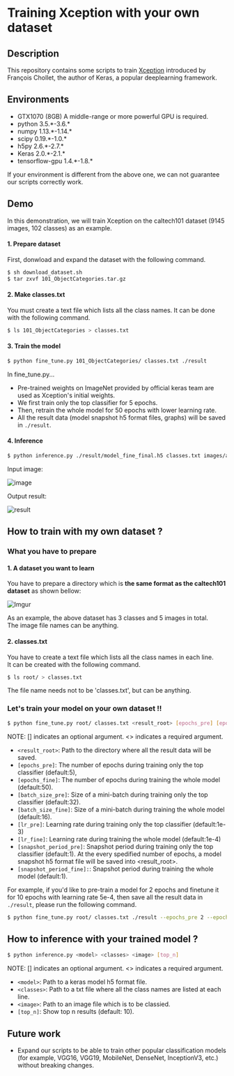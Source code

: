 # Training Xception with your own dataset


## Description


This repository contains some scripts to train [Xception](https://arxiv.org/pdf/1610.02357.pdf) introduced by François Chollet, the author of Keras, a popular deeplearning framework.


## Environments


* GTX1070 (8GB) A middle-range or more powerful GPU is required.
* python 3.5.\*-3.6.\*
* numpy 1.13.\*-1.14.\*
* scipy 0.19.\*-1.0.\*
* h5py 2.6.\*-2.7.\*
* Keras 2.0.\*-2.1.\*
* tensorflow-gpu 1.4.\*-1.8.\*

If your environment is different from the above one, we can not guarantee our scripts correctly work.


## Demo


In this demonstration, we will train Xception on the caltech101 dataset (9145 images, 102 classes) as an example.  


#### 1. Prepare dataset


First, donwload and expand the dataset with the following command.  

```bash
$ sh download_dataset.sh
$ tar zxvf 101_ObjectCategories.tar.gz
```


#### 2. Make classes.txt


You must create a text file which lists all the class names.
It can be done with the following command.

```bash
$ ls 101_ObjectCategories > classes.txt
```


#### 3. Train the model


```bash
$ python fine_tune.py 101_ObjectCategories/ classes.txt ./result
```

In fine\_tune.py...  

* Pre-trained weights on ImageNet provided by official keras team are used as Xception's initial weights.  
* We first train only the top classifier for 5 epochs.
* Then, retrain the whole model for 50 epochs with lower learning rate.
* All the result data (model snapshot h5 format files, graphs) will be saved in `./result`.


#### 4. Inference


```bash
$ python inference.py ./result/model_fine_final.h5 classes.txt images/airplane.jpg
```

Input image:

![image](https://i.imgur.com/AsesiD0.jpg)  

Output result:

![result](https://i.imgur.com/5GeXqgl.png)


## How to train with my own dataset ?


### What you have to prepare


#### 1. A dataset you want to learn


You have to prepare a directory which is **the same format as the caltech101 dataset** as shown bellow:  

![Imgur](http://i.imgur.com/qBa9cKr.png)  

As an example, the above dataset has 3 classes and 5 images in total.  
The image file names can be anything.


#### 2. classes.txt


You have to create a text file which lists all the class names in each line.  
It can be created with the following command.

```bash
$ ls root/ > classes.txt
```

The file name needs not to be 'classes.txt', but can be anything.


### Let's train your model on your own dataset !!


```bash
$ python fine_tune.py root/ classes.txt <result_root> [epochs_pre] [epochs_fine] [batch_size_pre] [batch_size_fine] [lr_pre] [lr_fine] [snapshot_period_pre] [snapshot_period_fine]
```
NOTE: [] indicates an optional argument. <> indicates a required argument.

* `<result_root>`: Path to the directory where all the result data will be saved.
* `[epochs_pre]`: The number of epochs during training only the top classifier (default:5),
* `[epochs_fine]`: The number of epochs during training the whole model (default:50).
* `[batch_size_pre]`: Size of a mini-batch during training only the top classifier (default:32).
* `[batch_size_fine]`: Size of a mini-batch during training the whole model (default:16).
* `[lr_pre]`: Learning rate during training only the top classifier (default:1e-3)
* `[lr_fine]`: Learning rate during training the whole model (default:1e-4)
* `[snapshot_period_pre]`: Snapshot period during training only the top classifier (default:1). At the every spedified number of epochs, a model snapshot h5 format file will be saved into <result_root>.
* `[snapshot_period_fine]:`: Snapshot period during training the whole model (default:1).

For example, if you'd like to pre-train a model for 2 epochs and finetune it for 10 epochs with learning rate 5e-4, then save all the result data in `./result`, please run the following command.

```bash
$ python fine_tune.py root/ classes.txt ./result --epochs_pre 2 --epochs_fine 10 --lr_fine 5e-4
```


## How to inference with your trained model ?


```bash
$ python inference.py <model> <classes> <image> [top_n]
```
NOTE: [] indicates an optional argument. <> indicates a required argument.

* `<model>`: Path to a keras model h5 format file.
* `<classes>`: Path to a txt file where all the class names are listed at each line.
* `<image>`: Path to an image file which is to be classied.
* `[top_n]`: Show top n results (default: 10).


## Future work

* Expand our scripts to be able to train other popular classification models (for example, VGG16, VGG19, MobileNet, DenseNet, InceptionV3, etc.) without breaking changes.
